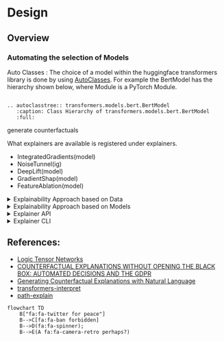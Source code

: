 # Design

## Overview


### Automating the selection of Models

Auto Classes
: The choice of a model within the huggingface transformers library is done by using [AutoClasses](https://huggingface.co/docs/transformers/main/en/model_doc/auto#auto-classes). For example the BertModel has the hierarchy shown below, where Module is a PyTorch Module.


```{eval-rst}

.. autoclasstree:: transformers.models.bert.BertModel
   :caption: Class Hierarchy of transformers.models.bert.BertModel
   :full:

```




generate counterfactuals

What explainers are available is registered under explainers.

* IntegratedGradients(model)
* NoiseTunnel(ig)
* DeepLift(model)
* GradientShap(model)
* FeatureAblation(model)

<details>
<summary>Explainability Approach based on Data</summary>


```{mermaid}
:caption: "Explainability based on Data"

%%{
  init: { "flowchart": { "htmlLabels": true, "curve": "linear" } }
}%%

flowchart TD
    A[Start] --> B{Tabular Data?}
    B -->|Yes| C{Interactive\nExplanation?}
    B -->|No| E{Text Data?}
    C -->|Yes| D["Logic Tensor Networks"]
    C -->|No| G{CounterFactual\nExplanation?}
    E -->|Yes| F["Transformer Interpret"]
    E -->|No| J["Image Data?"]
    J -->|Yes| K["Grad Cam"]
    J -->|No| L["LDP"]
    G -->|Yes| H["DICE"]
    G -->|No| I["SHAP"]
```

* Logic Tensor Networks: See {cite}`bennetot2021practical`
* See {cite}`logictensornetworks`
* See {cite}`mothilal2020explaining`

</details>

<details>
<summary>Explainability Approach based on Models</summary>

```{mermaid}
flowchart LR
    A[Hard edge] -->|Link text| B(Round edge)
    B --> C{Decision}
    C -->|One| D[Result one]
    C -->|Two| E[Result two]
```

</details>

<details>
<summary>Explainer API</summary>

```{eval-rst}
.. include:: ./api.rst
```

</details>

<details>
<summary>Explainer CLI</summary>

```{eval-rst}
.. include:: ./cli.rst
```

</details>

## References:

* [Logic Tensor Networks](https://github.com/logictensornetworks/logictensornetworks)
* [COUNTERFACTUAL EXPLANATIONS WITHOUT OPENING THE BLACK BOX: AUTOMATED DECISIONS AND THE GDPR](https://arxiv.org/pdf/1711.00399.pdf)
* [Generating Counterfactual Explanations with Natural Language](https://arxiv.org/pdf/1806.09809.pdf)
* [transformers-interpret](https://github.com/cdpierse/transformers-interpret)
* [path-explain](https://github.com/suinleelab/path_explain)


```{mermaid}
flowchart TD
    B["fa:fa-twitter for peace"]
    B-->C[fa:fa-ban forbidden]
    B-->D(fa:fa-spinner);
    B-->E(A fa:fa-camera-retro perhaps?)
```

